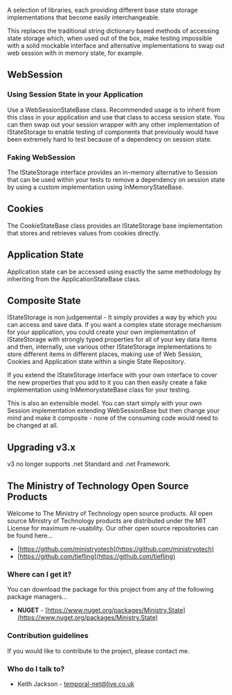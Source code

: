 A selection of libraries, each providing different base state storage implementations that become easily interchangeable.

This replaces the traditional string dictionary based methods of accessing state storage which, when used out of the box, make
testing impossible with a solid mockable interface and alternative implementations to swap out web session with in memory state, for example.

## WebSession ##
### Using Session State in your Application ###
Use a WebSessionStateBase class. Recommended usage is to inherit from this class in your application and use that class to access session state. You can then swap out your session wrapper with any other implementation of IStateStorage to enable testing of components that previously would have been extremely hard to test because of a dependency on session state.


### Faking WebSession ###
The IStateStorage interface provides an in-memory alternative to Session that can be used within your tests to remove a dependency on session state by using a custom implementation using InMemoryStateBase.

## Cookies ##
The CookieStateBase class provides an IStateStorage base implementation that stores and retrieves values from cookies directly.

## Application State ##
Application state can be accessed using exactly the same methodology by inheriting from the ApplicationStateBase class.

## Composite State ##
IStateStorage is non judgemental - It simply provides a way by which you can access and save data. If you want a complex state storage mechanism for your application, you could create your own implementation of IStateStorage with strongly typed properties for all of your key data items and then, internally, use various other IStateStorage implementations to store different items in different places, making use of Web Session, Cookies and Application state within a single State Repository.

If you extend the IStateStorage interface with your own interface to cover the new properties that you add to it you can then easily create a fake implementation using InMemorystateBase class for your testing.

This is also an extensible model. You can start simply with your own Session implementation extending WebSessionBase but then change your mind and make it composite - none of the consuming code would need to be changed at all.

## Upgrading v3.x
v3 no longer supports .net Standard and .net Framework.

## The Ministry of Technology Open Source Products
Welcome to The Ministry of Technology open source products. All open source Ministry of Technology products are distributed under the MIT License for maximum re-usability.
Our other open source repositories can be found here...

* [https://github.com/ministryotech](https://github.com/ministryotech)
* [https://github.com/tiefling](https://github.com/tiefling)

### Where can I get it?
You can download the package for this project from any of the following package managers...

- **NUGET** - [https://www.nuget.org/packages/Ministry.State](https://www.nuget.org/packages/Ministry.State)

### Contribution guidelines
If you would like to contribute to the project, please contact me.

### Who do I talk to?
* Keith Jackson - temporal-net@live.co.uk